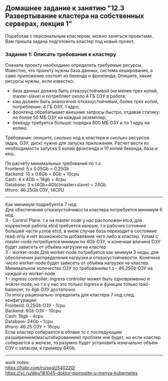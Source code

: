 ## Домашнее задание к занятию "12.3 Развертывание кластера на собственных серверах, лекция 1"
Поработав с персональным кластером, можно заняться проектами. Вам пришла задача подготовить кластер под новый проект.
### Задание 1: Описать требования к кластеру
Сначала проекту необходимо определить требуемые ресурсы. Известно, что проекту нужны база данных, система кеширования, а само приложение состоит из бекенда и фронтенда. Опишите, какие ресурсы нужны, если известно:

* база данных должна быть отказоустойчивой (не менее трех копий, master-slave) и потребляет около 4 ГБ ОЗУ в работе;
* кэш должен быть аналогично отказоустойчивый, более трех копий, потребление: 4 ГБ ОЗУ, 1 ядро;
* фронтенд обрабатывает внешние запросы быстро, отдавая статику: не более 50 МБ ОЗУ на каждый экземпляр;
* бекенду требуется больше: порядка 600 МБ ОЗУ и по 1 ядру на копию.

Требования: опишите, сколько нод в кластере и сколько ресурсов (ядра, ОЗУ, диск) нужно для запуска приложения. Расчет вести из необходимости запуска 5 копий фронтенда и 10 копий бекенда, база и кеш.

По расчёту минимальных требований по т.з: </br>
Frontend:  5 x 0.05Gb = 0,25Gb </br>
Backend:  10 x 0.6Gb = 6Gb + 10cpu </br>
Cash:      4 x 4Gb = 16gb + 4cpu </br>
Database:  3 x (4Gb+4Gb)(master+slave) = 24Gb </br>
Итого: 46.25Gb ОЗУ, 14CPU </br>

---

Как минимум подребуется 7 нод: </br>
Для обеспечения отказоустойчивости кластера потребуется минимум 6 нод. </br>
3 - Control Plane: т.к на master node у нас расположен etcd, для корректной работы etcd требуется кворум,
т.е рабочее сотояние большей части узлов etcd, в ином случае база переходит в состояние read-only и нет возможности добавления чего либо в кластер.
Узлам с master-node потребуется мнимум по 4Gb ОЗУ, и конечная вличина ОЗУ будет зависеть от объёма нагрузки на кластер </br>
3 - worker-node.Для worker-node потребуется как мнимум 3 ноды, для обеспечения распределения нагрузки и отказоустойчивости. Конечное число worker-node будет зависеть от объёма нагрузки на кластер.
Минимальное количество ОЗУ по требованиям т.з - 46.25Gb ОЗУ на каждой из worker-node </br>
1 - ingress controller: ingress controller может быть одновременно и wokrer-node, но т.к у нас это только ingress и функции только load-balancer, то 4gb ОЗУ достаточно </br>
По итогу рационально определить для кластера 7 нод след. конфигурации: </br>
Frontend:  0,25Gb ОЗУ - 1cpu </br>
Backend:  6Gb ОЗУ - 10cpu </br>
Cash:      16gb - 4cpu </br>
Database:  24Gb - 1cpu </br>
Итого: 46.25 ОЗУ + 16cpu </br>
Если кластер собирается в облаке то с последующим разширением(масштабированием) проблем нне будет, но если кластер собирается а железе, то разумно будет установить изначально объём ОЗУ с запасом, к примеру 64Gb. </br>

---
work notes: </br>
https://habr.com/ru/post/540220/ </br>
https://vc.ru/dev/181045-doktor-pomogite-u-menya-kubernetes </br>

